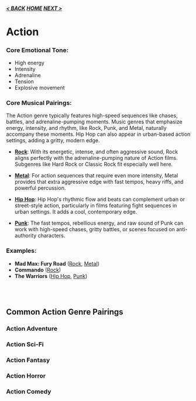 ##### [< BACK](scifi.md) [HOME](../index.md) [NEXT >](adventure.md)

# Action

### Core Emotional Tone:

- High energy
- Intensity
- Adrenaline
- Tension
- Explosive movement

### Core Musical Pairings:

The Action genre typically features high-speed sequences like chases, battles, and adrenaline-pumping moments. Music genres that emphasize energy, intensity, and rhythm, like Rock, Punk, and Metal, naturally accompany these moments. Hip Hop can also appear in urban-based action settings, adding a gritty, modern edge.

- **[Rock](../genres/audio/rock.md)**: With its energetic, intense, and often aggressive sound, Rock aligns perfectly with the adrenaline-pumping nature of Action films. Subgenres like Hard Rock or Classic Rock fit especially well here.

- **[Metal](../genres/audio/metal.md)**: For action sequences that require even more intensity, Metal provides that extra aggressive edge with fast tempos, heavy riffs, and powerful percussion.

- **[Hip Hop](../genres/audio/hiphop.md)**: Hip Hop's rhythmic flow and beats can complement urban or street-style action, particularly in films featuring fight sequences in urban settings. It adds a cool, contemporary edge.

- **[Punk](../genres/audio/punk.md)**: The fast tempos, rebellious energy, and raw sound of Punk can work with high-speed chases, gritty battles, or scenes focused on anti-authority characters.

### Examples:

- **Mad Max: Fury Road** ([Rock](../genres/audio/rock.md), [Metal](../genres/audio/metal.md))
- **Commando** ([Rock](../genres/audio/rock.md))
- **The Warriors** ([Hip Hop](../genres/audio/hiphop.md), [Punk](../genres/audio/punk.md))

<br />
<br />

## Common Action Genre Pairings

### Action Adventure

### Action Sci-Fi

### Action Fantasy

### Action Horror

### Action Comedy
